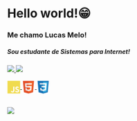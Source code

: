 # Hello world!😁
 ### Me chamo Lucas Melo!
 ##### Sou estudante de Sistemas para Internet!
 
 <div style="display: inline_block">
   <a href="https://github.com/Zuucas">
   <img height="180em" src="https://github-readme-stats.vercel.app/api?username=Zuucas&show_icons=true&theme=tokyonight&include_all_commits=true&count_private=true"/>
   <img height="180em" src="https://github-readme-stats.vercel.app/api/top-langs/?username=Zuucas&layout=compact&langs_count=6&theme=tokyonight"/>
</div>

    
<div><br>
  <img align="center" alt="Js"  width="30" src="https://raw.githubusercontent.com/devicons/devicon/master/icons/javascript/javascript-plain.svg">
  <img align="center" alt="HTML"  width="30" src="https://raw.githubusercontent.com/devicons/devicon/master/icons/html5/html5-original.svg">
  <img align="center" alt="CSS"  width="30" src="https://raw.githubusercontent.com/devicons/devicon/master/icons/css3/css3-original.svg">
</div><br>


<div>

  <a target="_blank" href="https://www.linkedin.com/in/lucas-melo-85a16b164/"><img src="https://img.shields.io/badge/-LinkedIn-%230077B5?style=for-the-badge&logo=linkedin&logoColor=white"></a>
</div>
